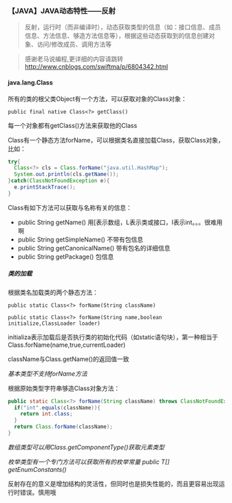 ### 【JAVA】JAVA动态特性——反射

> 反射，运行时（而非编译时），动态获取类型的信息（如：接口信息、成员信息、方法信息、够造方法信息等），根据这些动态获取到的信息创建对象、访问/修改成员、调用方法等


> 感谢老马说编程,更详细的内容请跳转<http://www.cnblogs.com/swiftma/p/6804342.html>

#### java.lang.Class

所有的类的根父类Object有一个方法，可以获取对象的Class对象：

`public final native Class<?> getClass() `

每一个对象都有getClass()方法来获取他的Class

Class有一个静态方法forName，可以根据类名直接加载Class，获取Class对象，比如：

```java
try{
  Class<?> cls = Class.forName("java.util.HashMap");
  System.out.println(cls.getName());
}catch(ClassNotFoundException e){
  e.printStackTrace();
}
```



Class有如下方法可以获取与名称有关的信息：

* public String getName()   用[表示数组，L表示类或接口，I表示int。。。很难用啊
* public String getSimpleName()  不带有包信息
* public String getCanonicalName() 带有包名的详细信息
* public String getPackage() 包信息

##### 类的加载

根据类名加载类的两个静态方法：

`public static Class<?> forName(String className)`

`public static Class<?> forName(String name,boolean initialize,ClassLoader loader)`

initializa表示加载后是否执行类的初始化代码（如static语句块），第一种相当于Class.forName(name,true,currentLoader)

className与Class.getName()的返回值一致

*基本类型不支持forName方法*

根据原始类型字符串够造Class对象方法：

~~~java
public static Class<?> forName(String className) throws ClassNotFoundException{
  if("int".equals(className)){
  	return int.class;
  }
  return Class.forName(className);
}
~~~

*数组类型可以用Class.getComponentType()获取元素类型*

*枚举类型有一个专门方法可以获取所有的枚举常量 public T[] getEnumConstants()*

反射存在的意义是增加结构的灵活性，但同时也是损失性能的，而且更容易出现运行时错误。慎用哦





















